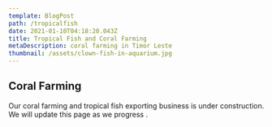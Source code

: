 ```yaml
---
template: BlogPost
path: /tropicalfish
date: 2021-01-10T04:18:20.043Z
title: Tropical Fish and Coral Farming
metaDescription: coral farming in Timor Leste
thumbnail: /assets/clown-fish-in-aquarium.jpg
---
```

## Coral Farming

Our coral farming and tropical fish exporting business is under construction. We will update this page as we progress .

